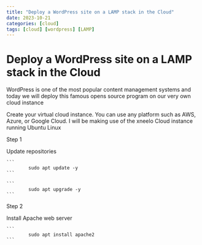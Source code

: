 ```yaml
---
title: "Deploy a WordPress site on a LAMP stack in the Cloud"
date: 2023-10-21
categories: [cloud]
tags: [cloud] [wordpress] [LAMP]
---
```


# Deploy a WordPress site on a LAMP stack in the Cloud

WordPress is one of the most popular content management systems and today we will deploy this famous opens source 
program on our very own cloud instance

Create your virtual cloud instance. You can use any platform such as AWS, Azure, or Google Cloud. 
I will be making use of the xneelo Cloud instance running Ubuntu Linux

Step 1

Update repositories

````
```
        sudo apt update -y
```
````

````
```
        sudo apt upgrade -y
```
````


Step 2

Install Apache web server 

````
```
        sudo apt install apache2
```
````
